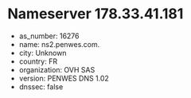 # Nameserver 178.33.41.181

* as_number: 16276
* name: ns2.penwes.com.
* city: Unknown
* country: FR
* organization: OVH SAS
* version: PENWES DNS 1.02
* dnssec: false
